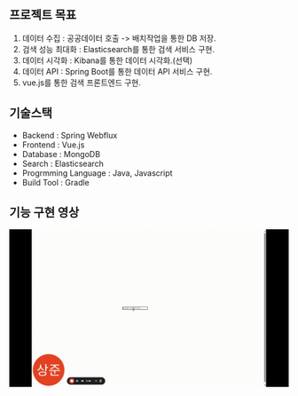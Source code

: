 ## 프로젝트 목표

1. 데이터 수집 : 공공데이터 호출 -> 배치작업을 통한 DB 저장.
2. 검색 성능 최대화 : Elasticsearch를 통한 검색 서비스 구현.
3. 데이터 시각화 : Kibana를 통한 데이터 시각화.(선택)
4. 데이터 API : Spring Boot를 통한 데이터 API 서비스 구현.
5. vue.js를 통한 검색 프론트엔드 구현.

## 기술스택

- Backend : Spring Webflux
- Frontend : Vue.js
- Database : MongoDB
- Search : Elasticsearch
- Progrmming Language : Java, Javascript
- Build Tool : Gradle

## 기능 구현 영상

![시연 영상](play.gif)